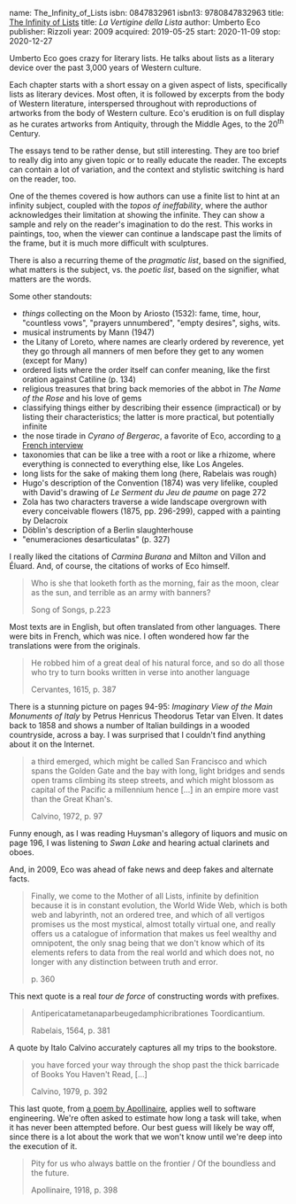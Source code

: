 name: The_Infinity_of_Lists
isbn: 0847832961
isbn13: 9780847832963
title: [The Infinity of Lists](https://www.amazon.com/dp/0847832961)
title: <i>La Vertigine della Lista</i>
author: Umberto Eco
publisher: Rizzoli
year: 2009
acquired: 2019-05-25
start: 2020-11-09
stop: 2020-12-27

Umberto Eco goes crazy for literary lists.  He talks about lists as a literary
device over the past 3,000 years of Western culture.

Each chapter starts with a short essay on a given aspect of lists, specifically
lists as literary devices.  Most often, it is followed by excerpts from the
body of Western literature, interspersed throughout with reproductions of
artworks from the body of Western culture.  Eco's erudition is on full display
as he curates artworks from Antiquity, through the Middle Ages, to the
20<sup>th</sup> Century.

The essays tend to be rather dense, but still interesting.  They are too brief
to really dig into any given topic or to really educate the reader.  The excepts
can contain a lot of variation, and the context and stylistic switching is hard
on the reader, too.

One of the themes covered is how authors can use a finite list to hint at an
infinity subject, coupled with the _topos of ineffability_, where the author
acknowledges their limitation at showing the infinite.  They can show a sample
and rely on the reader's imagination to do the rest.  This works in paintings,
too, when the viewer can continue a landscape past the limits of the frame, but
it is much more difficult with sculptures.

There is also a recurring theme of the _pragmatic list_, based on the signified,
what matters is the subject, vs. the _poetic list_, based on the signifier, what
matters are the words.

Some other standouts:

- _things_ collecting on the Moon by Ariosto (1532): fame, time, hour,
  "countless vows", "prayers unnumbered", "empty desires", sighs, wits.
- musical instruments by Mann (1947)
- the Litany of Loreto, where names are clearly ordered by reverence, yet they
  go through all manners of men before they get to any women (except for Many)
- ordered lists where the order itself can confer meaning, like the first
  oration against Catiline (p. 134)
- religious treasures that bring back memories of the abbot in _The Name of the
  Rose_ and his love of gems
- classifying things either by describing their essence (impractical) or by
  listing their characteristics; the latter is more practical, but potentially
  infinite
- the nose tirade in _Cyrano of Bergerac_, a favorite of Eco, according to
  [a French interview](https://youtu.be/XWgqbUnXsqA?t=523)
- taxonomies that can be like a tree with a root or like a rhizome, where
  everything is connected to everything else, like Los Angeles.
- long lists for the sake of making them long (here, Rabelais was rough)
- Hugo's description of the Convention (1874) was very lifelike, coupled with
  David's drawing of _Le Serment du Jeu de paume_ on page 272
- Zola has two characters traverse a wide landscape overgrown with every
  conceivable flowers (1875, pp. 296-299), capped with a painting by Delacroix
- Döblin's description of a Berlin slaughterhouse
- "enumeraciones desarticulatas" (p. 327)

I really liked the citations of _Carmina Burana_ and Milton and Villon and
Éluard.  And, of course, the citations of works of Eco himself.

> Who is she that looketh forth as the morning, fair as the moon, clear as the
> sun, and terrible as an army with banners?
> <footer>Song of Songs, p.223</footer>

Most texts are in English, but often translated from other languages.  There
were bits in French, which was nice.  I often wondered how far the translations
were from the originals.

> He robbed him of a great deal of his natural force, and so do all those who
> try to turn books written in verse into another language
> <footer>Cervantes, 1615, p. 387</footer>

There is a stunning picture on pages 94-95: _Imaginary View of the Main
Monuments of Italy_ by Petrus Henricus Theodorus Tetar van Elven.  It dates back
to 1858 and shows a number of Italian buildings in a wooded countryside, across
a bay.  I was surprised that I couldn't find anything about it on the Internet.

> a third emerged, which might be called San Francisco and which spans the
> Golden Gate and the bay with long, light bridges and sends open trams climbing
> its steep streets, and which might blossom as capital of the Pacific a
> millennium hence [...] in an empire more vast than the Great Khan's.
> <footer>Calvino, 1972, p. 97</footer>

Funny enough, as I was reading Huysman's allegory of liquors and music on page
196, I was listening to _Swan Lake_ and hearing actual clarinets and oboes.

And, in 2009, Eco was ahead of fake news and deep fakes and alternate facts.

> Finally, we come to the Mother of all Lists, infinite by definition because it
> is in constant evolution, the World Wide Web, which is both web and labyrinth,
> not an ordered tree, and which of all vertigos promises us the most mystical,
> almost totally virtual one, and really offers us a catalogue of information
> that makes us feel wealthy and omnipotent, the only snag being that we don't
> know which of its elements refers to data from the real world and which does
> not, no longer with any distinction between truth and error.
> <footer>p. 360</footer>

This next quote is a real _tour de force_ of constructing words with prefixes.

> Antipericatametanaparbeugedamphicribrationes Toordicantium.
> <footer>Rabelais, 1564, p. 381</footer>

A quote by Italo Calvino accurately captures all my trips to the bookstore.

> you have forced your way through the shop past the thick barricade of Books
> You Haven't Read, [...]
> <footer>Calvino, 1979, p. 392</footer>

This last quote, from
[a poem by Apollinaire](https://allpoetry.com/La-Jolie-Rousse#tr_8508473),
applies well to software engineering.  We're often asked to estimate how long a
task will take, when it has never been attempted before.  Our best guess will
likely be way off, since there is a lot about the work that we won't know until
we're deep into the execution of it.

> Pity for us who always battle on the frontier / Of the boundless and the
> future.
> <footer>Apollinaire, 1918, p. 398</footer>

